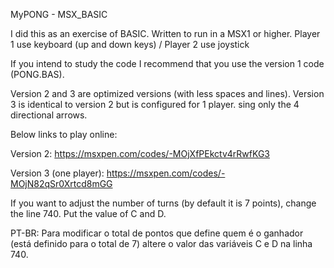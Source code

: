 MyPONG - MSX_BASIC

I did this as an exercise of BASIC.
Written to run in a MSX1 or higher. 
Player 1 use keyboard (up and down keys) / Player 2 use joystick

If you intend to study the code I recommend that you use the version 1 code (PONG.BAS).

Version 2 and 3 are optimized versions (with less spaces and lines).
Version 3 is identical to version 2 but is configured for 1 player. sing only the 4 directional arrows.

Below links to play online:

Version 2:
https://msxpen.com/codes/-MOjXfPEkctv4rRwfKG3

Version 3 (one player):
https://msxpen.com/codes/-MOjN82qSr0Xrtcd8mGG


If you want to adjust the number of turns (by default it is 7 points), change the line 740.  Put the value of C and D.

 PT-BR: 
Para modificar o total de pontos que define quem é o ganhador (está definido para o total de 7) altere o valor das variáveis C e D na linha 740. 
